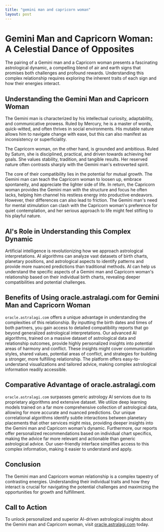 ```yaml
---
title: "gemini man and capricorn woman"
layout: post
---
```


# Gemini Man and Capricorn Woman: A Celestial Dance of Opposites

The pairing of a Gemini man and a Capricorn woman presents a fascinating astrological dynamic, a compelling blend of air and earth signs that promises both challenges and profound rewards. Understanding this complex relationship requires exploring the inherent traits of each sign and how their energies interact.

## Understanding the Gemini Man and Capricorn Woman

The Gemini man is characterized by his intellectual curiosity, adaptability, and communicative prowess. Ruled by Mercury, he is a master of words, quick-witted, and often thrives in social environments.  His mutable nature allows him to navigate change with ease, but this can also manifest as inconsistency or superficiality.

The Capricorn woman, on the other hand, is grounded and ambitious. Ruled by Saturn, she is disciplined, practical, and driven towards achieving her goals. She values stability, tradition, and tangible results. Her reserved nature often contrasts sharply with the Gemini man's extroverted spirit.

The core of their compatibility lies in the potential for mutual growth. The Gemini man can teach the Capricorn woman to loosen up, embrace spontaneity, and appreciate the lighter side of life.  In return, the Capricorn woman provides the Gemini man with the structure and focus he often lacks, helping him channel his restless energy into productive endeavors.  However, their differences can also lead to friction. The Gemini man's need for mental stimulation can clash with the Capricorn woman's preference for quiet contemplation, and her serious approach to life might feel stifling to his playful nature.

## AI's Role in Understanding this Complex Dynamic

Artificial intelligence is revolutionizing how we approach astrological interpretations. AI algorithms can analyze vast datasets of birth charts, planetary positions, and astrological aspects to identify patterns and provide more nuanced predictions than traditional methods.  AI can help us understand the specific aspects of a Gemini man and Capricorn woman's relationship based on their individual birth charts, revealing deeper compatibilities and potential challenges.

## Benefits of Using oracle.astralagi.com for Gemini Man and Capricorn Woman

`oracle.astralagi.com` offers a unique advantage in understanding the complexities of this relationship.  By inputting the birth dates and times of both partners, you gain access to detailed compatibility reports that go beyond generalized astrological interpretations.  Our advanced AI algorithms, trained on a massive dataset of astrological data and relationship outcomes, provide highly personalized insights into potential areas of harmony and conflict.  These insights might cover communication styles, shared values, potential areas of conflict, and strategies for building a stronger, more fulfilling relationship.  The platform offers easy-to-understand visualizations and tailored advice, making complex astrological information readily accessible.

## Comparative Advantage of oracle.astralagi.com

`oracle.astralagi.com` surpasses generic astrology AI services due to its proprietary algorithms and extensive dataset. We utilize deep learning models trained on a far more comprehensive collection of astrological data, allowing for more accurate and nuanced predictions.  Our unique correlational algorithms identify subtle interactions between planetary placements that other services might miss, providing deeper insights into the Gemini man and Capricorn woman's dynamic.  Furthermore, our reports offer personalized recommendations based on individual chart specifics, making the advice far more relevant and actionable than generic astrological advice. Our user-friendly interface simplifies access to this complex information, making it easier to understand and apply.

## Conclusion

The Gemini man and Capricorn woman relationship is a complex tapestry of contrasting energies.  Understanding their individual traits and how they interact is crucial for navigating the potential challenges and maximizing the opportunities for growth and fulfillment.

## Call to Action

To unlock personalized and superior AI-driven astrological insights about the Gemini man and Capricorn woman, visit [oracle.astralagi.com](https://oracle.astralagi.com) today.